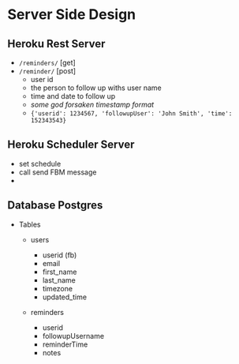 # Server Side Design

## Heroku Rest Server
- `/reminders/` [get]
- `/reminder/` [post]
    - user id
    - the person to follow up withs user name
    - time and date to follow up
    - *some god forsaken timestamp format*
    - `{'userid': 1234567, 'followupUser': 'John Smith', 'time': 152343543}`

## Heroku Scheduler Server
- set schedule
- call send FBM message
- 

## Database Postgres
- Tables
    - users
        - userid (fb)
        - email
        - first_name
        - last_name
        - timezone
        - updated_time
        
    - reminders
        - userid
        - followupUsername
        - reminderTime
        - notes